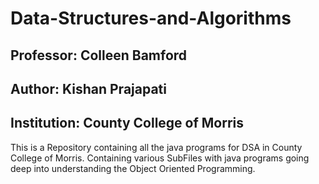 # Data-Structures-and-Algorithms
## Professor: Colleen Bamford
## Author: Kishan Prajapati
## Institution: County College of Morris
This is a Repository containing all the java programs for DSA in County College of Morris.
Containing various SubFiles with java programs going deep into understanding the Object Oriented Programming.
